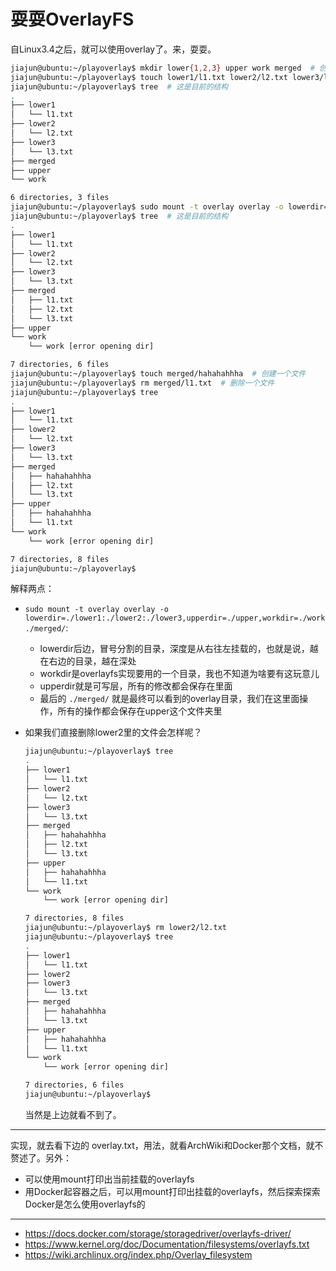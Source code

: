 # 耍耍OverlayFS

自Linux3.4之后，就可以使用overlay了。来，耍耍。

```bash
jiajun@ubuntu:~/playoverlay$ mkdir lower{1,2,3} upper work merged  # 创建文件夹
jiajun@ubuntu:~/playoverlay$ touch lower1/l1.txt lower2/l2.txt lower3/l3.txt  # 创建文件
jiajun@ubuntu:~/playoverlay$ tree  # 这是目前的结构
.
├── lower1
│   └── l1.txt
├── lower2
│   └── l2.txt
├── lower3
│   └── l3.txt
├── merged
├── upper
└── work

6 directories, 3 files
jiajun@ubuntu:~/playoverlay$ sudo mount -t overlay overlay -o lowerdir=./lower1:./lower2:./lower3,upperdir=./upper,workdir=./work ./merged/ # 挂载
jiajun@ubuntu:~/playoverlay$ tree  # 这是目前的结构
.
├── lower1
│   └── l1.txt
├── lower2
│   └── l2.txt
├── lower3
│   └── l3.txt
├── merged
│   ├── l1.txt
│   ├── l2.txt
│   └── l3.txt
├── upper
└── work
    └── work [error opening dir]

7 directories, 6 files
jiajun@ubuntu:~/playoverlay$ touch merged/hahahahhha  # 创建一个文件
jiajun@ubuntu:~/playoverlay$ rm merged/l1.txt  # 删除一个文件
jiajun@ubuntu:~/playoverlay$ tree
.
├── lower1
│   └── l1.txt
├── lower2
│   └── l2.txt
├── lower3
│   └── l3.txt
├── merged
│   ├── hahahahhha
│   ├── l2.txt
│   └── l3.txt
├── upper
│   ├── hahahahhha
│   └── l1.txt
└── work
    └── work [error opening dir]

7 directories, 8 files
jiajun@ubuntu:~/playoverlay$
```

解释两点：

- `sudo mount -t overlay overlay -o lowerdir=./lower1:./lower2:./lower3,upperdir=./upper,workdir=./work ./merged/`:
    - lowerdir后边，冒号分割的目录，深度是从右往左挂载的，也就是说，越在右边的目录，越在深处
    - workdir是overlayfs实现要用的一个目录，我也不知道为啥要有这玩意儿
    - upperdir就是可写层，所有的修改都会保存在里面
    - 最后的 `./merged/` 就是最终可以看到的overlay目录，我们在这里面操作，所有的操作都会保存在upper这个文件夹里
- 如果我们直接删除lower2里的文件会怎样呢？

    ```bash
    jiajun@ubuntu:~/playoverlay$ tree
    .
    ├── lower1
    │   └── l1.txt
    ├── lower2
    │   └── l2.txt
    ├── lower3
    │   └── l3.txt
    ├── merged
    │   ├── hahahahhha
    │   ├── l2.txt
    │   └── l3.txt
    ├── upper
    │   ├── hahahahhha
    │   └── l1.txt
    └── work
        └── work [error opening dir]

    7 directories, 8 files
    jiajun@ubuntu:~/playoverlay$ rm lower2/l2.txt
    jiajun@ubuntu:~/playoverlay$ tree
    .
    ├── lower1
    │   └── l1.txt
    ├── lower2
    ├── lower3
    │   └── l3.txt
    ├── merged
    │   ├── hahahahhha
    │   └── l3.txt
    ├── upper
    │   ├── hahahahhha
    │   └── l1.txt
    └── work
        └── work [error opening dir]

    7 directories, 6 files
    jiajun@ubuntu:~/playoverlay$
    ```

    当然是上边就看不到了。

---

实现，就去看下边的 overlay.txt，用法，就看ArchWiki和Docker那个文档，就不赘述了。另外：

- 可以使用mount打印出当前挂载的overlayfs
- 用Docker起容器之后，可以用mount打印出挂载的overlayfs，然后探索探索Docker是怎么使用overlayfs的

---

- https://docs.docker.com/storage/storagedriver/overlayfs-driver/
- https://www.kernel.org/doc/Documentation/filesystems/overlayfs.txt
- https://wiki.archlinux.org/index.php/Overlay_filesystem
